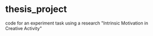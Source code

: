 # thesis_project
code for an experiment task using a research "Intrinsic Motivation in Creative Activity"
